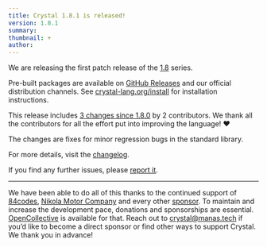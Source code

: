 ```yaml
---
title: Crystal 1.8.1 is released!
version: 1.8.1
summary:
thumbnail: +
author:
---
```


We are releasing the first patch release of the [1.8](/2023/04/14/1.8.0-released/) series.

Pre-built packages are available on [GitHub Releases](https://github.com/crystal-lang/crystal/releases/tag/1.8.1) and our official distribution channels.
See [crystal-lang.org/install](https://crystal-lang.org/install/) for installation instructions.

This release includes [3 changes since 1.8.0](https://github.com/crystal-lang/crystal/pulls?q=is%3Apr+milestone%3A1.8.1) by 2 contributors. We thank all the contributors for all the effort put into improving the language! ❤️

The changes are fixes for minor regression bugs in the standard library.

For more details, visit the [changelog](https://github.com/crystal-lang/crystal/releases/tag/1.8.0).

If you find any further issues, please [report it](https://crystal-lang.org/issues).

---

We have been able to do all of this thanks to the continued support of [84codes](https://www.84codes.com/), [Nikola Motor Company](https://nikolamotor.com/) and every other [sponsor](/sponsors). To maintain and increase the development pace, donations and sponsorships are essential. [OpenCollective](https://opencollective.com/crystal-lang) is available for that. Reach out to [crystal@manas.tech](mailto:crystal@manas.tech) if you’d like to become a direct sponsor or find other ways to support Crystal. We thank you in advance!
